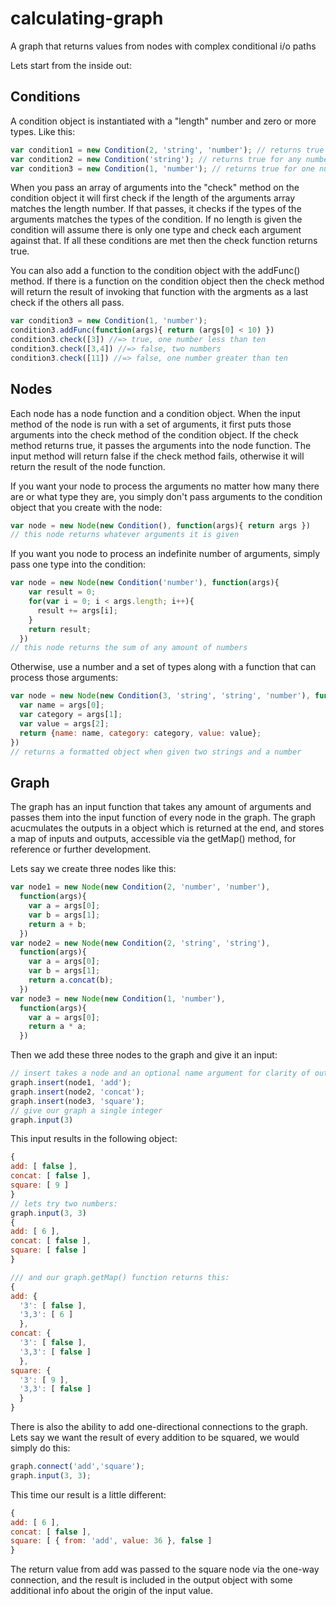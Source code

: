 calculating-graph
=================

A graph that returns values from nodes with complex conditional i/o paths

Lets start from the inside out:

Conditions
----------
A condition object is instantiated with a "length" number and zero or more types. Like this:
```javascript
var condition1 = new Condition(2, 'string', 'number'); // returns true for two arguments, a string and a number
var condition2 = new Condition('string'); // returns true for any number of strings
var condition3 = new Condition(1, 'number'); // returns true for one number
```
When you pass an array of arguments into the "check" method on the condition object it will first check if the length of the arguments array matches the length number. If that passes, it checks if the types of the arguments matches the types of the condition. If no length is given the condition will assume there is only one type and check each argument against that. If all these conditions are met then the check function returns true.

You can also add a function to the condition object with the addFunc() method. If there is a function on the condition object then the check method will return the result of invoking that function with the argments as a last check if the others all pass.
```javascript
var condition3 = new Condition(1, 'number');
condition3.addFunc(function(args){ return (args[0] < 10) })
condition3.check([3]) //=> true, one number less than ten
condition3.check([3,4]) //=> false, two numbers
condition3.check([11]) //=> false, one number greater than ten
```

Nodes
-----
Each node has a node function and a condition object. When the input method of the node is run with a set of arguments, it first puts those arguments into the check method of the condition object. If the check method returns true, it passes the arguments into the node function. The input method will return false if the check method fails, otherwise it will return the result of the node function. 

If you want your node to process the arguments no matter how many there are or what type they are, you simply don't pass arguments to the condition object that you create with the node:
```javascript
var node = new Node(new Condition(), function(args){ return args })
// this node returns whatever arguments it is given
```
If you want you node to process an indefinite number of arguments, simply pass one type into the condition:
```javascript
var node = new Node(new Condition('number'), function(args){
    var result = 0;
    for(var i = 0; i < args.length; i++){
      result += args[i];
    }
    return result;
  })
// this node returns the sum of any amount of numbers
```
Otherwise, use a number and a set of types along with a function that can process those arguments:
```javascript
var node = new Node(new Condition(3, 'string', 'string', 'number'), function(args){
  var name = args[0];
  var category = args[1];
  var value = args[2];
  return {name: name, category: category, value: value};
})
// returns a formatted object when given two strings and a number
```

Graph
-----
The graph has an input function that takes any amount of arguments and passes them into the input function of every node in the graph. The graph acucmulates the outputs in a object which is returned at the end, and stores a map of inputs and outputs, accessible via the getMap() method, for reference or further development.

Lets say we create three nodes like this:

```javascript
var node1 = new Node(new Condition(2, 'number', 'number'), 
  function(args){
    var a = args[0];
    var b = args[1];
    return a + b;
  })
var node2 = new Node(new Condition(2, 'string', 'string'),
  function(args){
    var a = args[0];
    var b = args[1];
    return a.concat(b);
  })
var node3 = new Node(new Condition(1, 'number'),
  function(args){
    var a = args[0];
    return a * a;
  })
```
Then we add these three nodes to the graph and give it an input:
```javascript
// insert takes a node and an optional name argument for clarity of output
graph.insert(node1, 'add');
graph.insert(node2, 'concat');
graph.insert(node3, 'square');
// give our graph a single integer
graph.input(3)
```
This input results in the following object:
```javascript
{
add: [ false ],
concat: [ false ],
square: [ 9 ]
}
// lets try two numbers:
graph.input(3, 3)
{
add: [ 6 ],
concat: [ false ],
square: [ false ]
}

/// and our graph.getMap() function returns this:
{
add: {
  '3': [ false ],
  '3,3': [ 6 ]
  },
concat: {
  '3': [ false ],
  '3,3': [ false ]
  },
square: {
  '3': [ 9 ],
  '3,3': [ false ]
  }
}
```
There is also the ability to add one-directional connections to the graph. Lets say we want the result of every addition to be squared, we would simply do this:
```javascript
graph.connect('add','square');
graph.input(3, 3);
```
This time our result is a little different:
```javascript
{
add: [ 6 ],
concat: [ false ],
square: [ { from: 'add', value: 36 }, false ]
}
```
The return value from add was passed to the square node via the one-way connection, and the result is included in the output object with some additional info about the origin of the input value.
